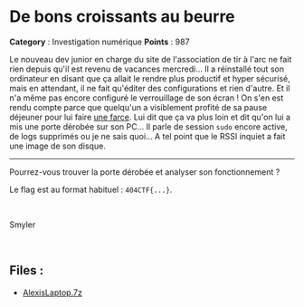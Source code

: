 # De bons croissants au beurre

**Category** : Investigation numérique
**Points** : 987

Le nouveau dev junior en charge du site de l'association de tir à l'arc ne fait rien depuis qu'il est revenu de vacances mercredi... Il a réinstallé tout son ordinateur en disant que ça allait le rendre plus productif et hyper sécurisé, mais en attendant, il ne fait qu'éditer des configurations et rien d'autre. Et il n'a même pas encore configuré le verrouillage de son écran ! On s'en est rendu compte parce que quelqu'un a visiblement profité de sa pause déjeuner pour lui faire [une farce](https://github.com/AlexisGerard98/AlexisGerard98/tree/b67a78189b89be29390ddd0197878905adeebeec). Lui dit que ça va plus loin et dit qu'on lui a mis une porte dérobée sur son PC... Il parle de session `sudo` encore active, de logs supprimés ou je ne sais quoi... A tel point que le RSSI inquiet a fait une image de son disque.

*** 

Pourrez-vous trouver la porte dérobée et analyser son fonctionnement ?

Le flag est au format habituel : `404CTF{...}`.

<div class="checksum" data-type="MD5" data-file="AlexisLaptop.7z" data-hash="0eb7108316f318224269aece103eb6d6"></div>

<p class="space">&nbsp;</p>

<div class="author">Smyler</div>

<p class="space">&nbsp;</p>

## Files : 
 - [AlexisLaptop.7z](./AlexisLaptop.7z)


